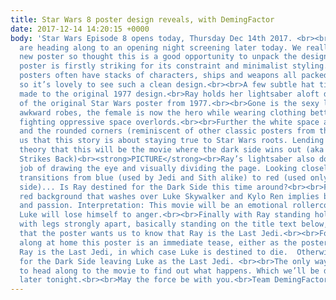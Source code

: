 ```yaml
---
title: Star Wars 8 poster design reveals, with DemingFactor
date: 2017-12-14 14:20:15 +0000
body: 'Star Wars Episode 8 opens today, Thursday Dec 14th 2017. <br><br>Team DemingFactor
  are heading along to an opening night screening later today. We really love the
  new poster so thought this is a good opportunity to unpack the design.<br><strong>PICTURE</strong><br>The
  poster is firstly striking for its constraint and minimalist styling. Star Wars
  posters often have stacks of characters, ships and weapons all packed into the scene
  so it’s lovely to see such a clean design.<br><br>A few subtle hat tips have been
  made to the original 1977 design.<br>Ray holds her lightsaber aloft directly reminiscent
  of the original Star Wars poster from 1977.<br><br>Gone is the sexy leg shot and
  awkward robes, the female is now the hero while wearing clothing better suited to
  fighting oppressive space overlords.<br><br>Further the white space around the poster
  and the rounded corners (reminiscent of other classic posters from the 1970’s) tells
  us that this story is about staying true to Star Wars roots. Lending weight to the
  theory that this will be the movie where the dark side wins out (aka Ep. 2 - Empire
  Strikes Back)<br><strong>PICTURE</strong><br>Ray’s lightsaber also does a lovely
  job of drawing the eye and visually dividing the page. Looking closely, her lightsaber
  transitions from blue (used by Jedi and Sith alike) to red (used only by the dark
  side)... Is Ray destined for the Dark Side this time around?<br><br>Finally the
  red background that washes over Luke Skywalker and Kylo Ren implies blood, battles
  and passion. Interpretation: This movie will be an emotional rollercoaster and maybe
  Luke will lose himself to anger.<br><br>Finally with Ray standing holding a lightsaber
  with legs strongly apart, basically standing on the title text below, confirms visually
  that the poster wants us to know that Ray is the Last Jedi.<br><br>For those playing
  along at home this poster is an immediate tease, either as the poster implies -
  Ray is the Last Jedi, in which case Luke is destined to die.  Otherwise Ray is destined
  for the Dark Side leaving Luke as the Last Jedi. <br><br>The only way to know is
  to head along to the movie to find out what happens. Which we’ll be doing as a team
  later tonight.<br><br>May the force be with you.<br>Team DemingFactor'
---
```

